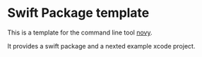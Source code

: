 # Swift Package template

This is a template for the command line tool [novy](https://github.com/elegantchaos/Novy).

It provides a swift package and a nexted example xcode project.

